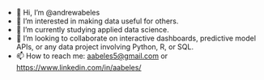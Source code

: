 - 👋 Hi, I’m @andrewabeles
- 👀 I’m interested in making data useful for others.
- 🌱 I’m currently studying applied data science.
- 💞️ I’m looking to collaborate on interactive dashboards, predictive model APIs, or any data project involving Python, R, or SQL.
- 📫 How to reach me: aabeles5@gmail.com or https://www.linkedin.com/in/aabeles/

<!---
andrewabeles/andrewabeles is a ✨ special ✨ repository because its `README.md` (this file) appears on your GitHub profile.
You can click the Preview link to take a look at your changes.
--->
